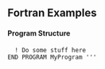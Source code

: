 ## Fortran Examples

#### Program Structure
``` PROGRAM MyProgram
  ! Do some stuff here
END PROGRAM MyProgram '''
